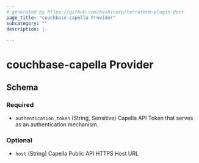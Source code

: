 ```yaml
---
# generated by https://github.com/hashicorp/terraform-plugin-docs
page_title: "couchbase-capella Provider"
subcategory: ""
description: |-
  
---
```


# couchbase-capella Provider





<!-- schema generated by tfplugindocs -->
## Schema

### Required

- `authentication_token` (String, Sensitive) Capella API Token that serves as an authentication mechanism.

### Optional

- `host` (String) Capella Public API HTTPS Host URL
